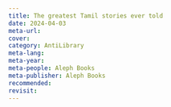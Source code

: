```yaml
---
title: The greatest Tamil stories ever told
date: 2024-04-03
meta-url: 
cover: 
category: AntiLibrary
meta-lang: 
meta-year: 
meta-people: Aleph Books
meta-publisher: Aleph Books
recommended: 
revisit:
---
```

